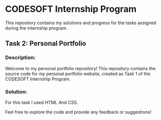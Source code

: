# CODESOFT Internship Program

 This repository contains my solutions and progress for the tasks assigned during the internship program.

## Task 2: Personal Portfolio

### Description:
Welcome to my personal portfolio repository! This repository contains the source code for my personal portfolio website, created as Task 1 of the CODESOFT Internship Program.

### Solution:
For this task I used HTML And CSS.

Feel free to explore the code and provide any feedback or suggestions!
